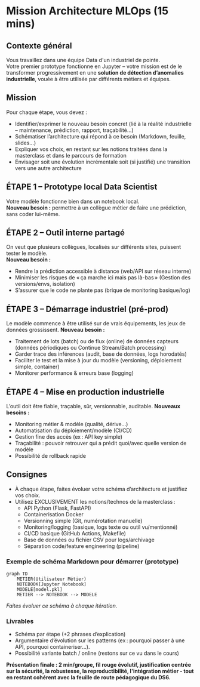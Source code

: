 # Mission Architecture MLOps (15 mins)

## Contexte général  
Vous travaillez dans une équipe Data d'un industriel de pointe.  
Votre premier prototype fonctionne en Jupyter – votre mission est de le transformer progressivement en une **solution de détection d’anomalies industrielle**, vouée à être utilisée par différents métiers et équipes.


## Mission  

Pour chaque étape, vous devez :
- Identifier/exprimer le nouveau besoin concret (lié à la réalité industrielle – maintenance, prédiction, rapport, traçabilité…)
- Schématiser l’architecture qui répond à ce besoin (Markdown, feuille, slides…)
- Expliquer vos choix, en restant sur les notions traitées dans la masterclass et dans le parcours de formation
- Envisager soit une évolution incrémentale soit (si justifié) une transition vers une autre architecture


## **ÉTAPE 1 – Prototype local Data Scientist**
Votre modèle fonctionne bien dans un notebook local.  
**Nouveau besoin :** permettre à un collègue métier de faire une prédiction, sans coder lui-même.


## **ÉTAPE 2 – Outil interne partagé**
On veut que plusieurs collègues, localisés sur différents sites, puissent tester le modèle.  
**Nouveau besoin :**
- Rendre la prédiction accessible à distance (web/API sur réseau interne)
- Minimiser les risques de « ça marche ici mais pas là-bas » (Gestion des versions/envs, isolation)
- S’assurer que le code ne plante pas (brique de monitoring basique/log)


## **ÉTAPE 3 – Démarrage industriel (pré-prod)**
Le modèle commence à être utilisé sur de vrais équipements, les jeux de données grossissent.
**Nouveau besoin :**
- Traitement de lots (batch) ou de flux (online) de données capteurs (données périodiques ou Continue Stream/Batch processing)
- Garder trace des inférences (audit, base de données, logs horodatés)
- Faciliter le test et la mise à jour du modèle (versioning, déploiement simple, container)
- Monitorer performance & erreurs base (logging)


## **ÉTAPE 4 – Mise en production industrielle**
L’outil doit être fiable, traçable, sûr, versionnable, auditable.
**Nouveaux besoins :**
- Monitoring métier & modèle (qualité, dérive…)
- Automatisation du déploiement/modèle (CI/CD)
- Gestion fine des accès (ex : API key simple)
- Traçabilité : pouvoir retrouver qui a prédit quoi/avec quelle version de modèle
- Possibilité de rollback rapide


## Consignes
- À chaque étape, faites évoluer votre schéma d’architecture et justifiez vos choix.  
- Utilisez EXCLUSIVEMENT les notions/technos de la masterclass :
    - API Python (Flask, FastAPI)
    - Containerisation Docker
    - Versionning simple (Git, numérotation manuelle)
    - Monitoring/logging (basique, logs texte ou outil vu/mentionné)
    - CI/CD basique (GitHub Actions, Makefile)
    - Base de données ou fichier CSV pour logs/archivage
    - Séparation code/feature engineering (pipeline)

### Exemple de schéma Markdown pour démarrer (prototype)

```mermaid
graph TD
    METIER(Utilisateur Métier)
    NOTEBOOK[Jupyter Notebook]
    MODELE[model.pkl]
    METIER --> NOTEBOOK --> MODELE
```

*Faites évoluer ce schéma à chaque itération.*


### Livrables
- Schéma par étape (+2 phrases d’explication)
- Argumentaire d’évolution sur les patterns (ex : pourquoi passer à une API, pourquoi containeriser...).
- Possibilité variante batch / online (restons sur ce vu dans le cours)


**Présentation finale : 2 min/groupe, fil rouge évolutif, justification centrée sur la sécurité, la robustesse, la reproductibilité, l'intégration métier - tout en restant cohérent avec la feuille de route pédagogique du DS6.**